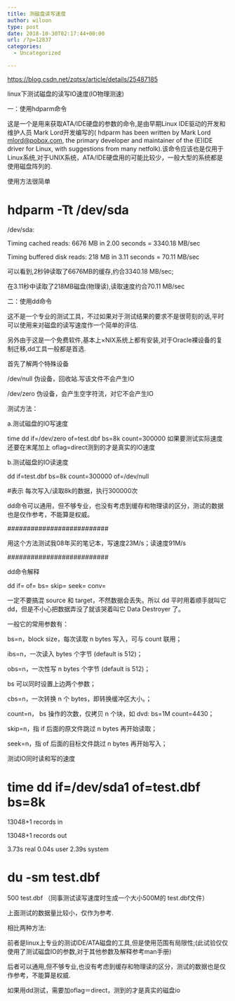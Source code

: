 ```yaml
---
title: 测磁盘读写速度
author: wiloon
type: post
date: 2018-10-30T02:17:44+00:00
url: /?p=12837
categories:
  - Uncategorized

---
```

https://blog.csdn.net/zqtsx/article/details/25487185

linux下测试磁盘的读写IO速度(IO物理测速)

一：使用hdparm命令
  
这是一个是用来获取ATA/IDE硬盘的参数的命令,是由早期Linux IDE驱动的开发和维护人员 Mark Lord开发编写的( hdparm has been written by Mark Lord [m&#108;&#111;&#114;&#x64;&#x40;&#x70;&#x6f;b&#111;&#120;&#46;&#x63;&#x6f;&#x6d;][1], the primary developer and maintainer of the (E)IDE driver for Linux, with suggestions from many netfolk).该命令应该也是仅用于Linux系统,对于UNIX系统，ATA/IDE硬盘用的可能比较少，一般大型的系统都是使用磁盘阵列的.

使用方法很简单

# hdparm -Tt /dev/sda

/dev/sda:
  
Timing cached reads: 6676 MB in 2.00 seconds = 3340.18 MB/sec
  
Timing buffered disk reads: 218 MB in 3.11 seconds = 70.11 MB/sec

可以看到,2秒钟读取了6676MB的缓存,约合3340.18 MB/sec;
  
在3.11秒中读取了218MB磁盘(物理读),读取速度约合70.11 MB/sec

二：使用dd命令

这不是一个专业的测试工具，不过如果对于测试结果的要求不是很苛刻的话,平时可以使用来对磁盘的读写速度作一个简单的评估.
  
另外由于这是一个免费软件,基本上×NIX系统上都有安装,对于Oracle裸设备的复制迁移,dd工具一般都是首选.

首先了解两个特殊设备

/dev/null 伪设备，回收站.写该文件不会产生IO
  
/dev/zero 伪设备，会产生空字符流，对它不会产生IO

测试方法：
      
a.测试磁盘的IO写速度
      
time dd if=/dev/zero of=test.dbf bs=8k count=300000 如果要测试实际速度 还要在末尾加上 oflag=direct测到的才是真实的IO速度
     
b.测试磁盘的IO读速度
      
dd if=test.dbf bs=8k count=300000 of=/dev/null

#表示 每次写入/读取8k的数据，执行300000次

dd命令可以通用，但不够专业，也没有考虑到缓存和物理读的区分，测试的数据也是仅作参考，不能算是权威。
  
##########################

用这个方法测试我08年买的笔记本，写速度23M/s；读速度91M/s

##########################

dd命令解释

dd if= of= bs= skip= seek= conv=

一定不要搞混 source 和 target，不然数据会丢失。所以 dd 平时用着顺手就叫它 dd，但是不小心把数据弄没了就该哭着叫它 Data Destroyer 了。

一般它的常用参数有：

bs=n，block size，每次读取 n bytes 写入，可与 count 联用；
  
ibs=n，一次读入 bytes 个字节 (default is 512)；
  
obs=n，一次性写 n bytes 个字节 (default is 512)；
  
bs 可以同时设置上边两个参数；
  
cbs=n，一次转换 n 个 bytes，即转换缓冲区大小。；
  
count=n， bs 操作的次数，仅拷贝 n 个块，如 dvd: bs=1M count=4430；
  
skip=n，指 if 后面的原文件跳过 n bytes 再开始读取；
  
seek=n，指 of 后面的目标文件跳过 n bytes 再开始写入；

测试IO同时读和写的速度

# time dd if=/dev/sda1 of=test.dbf bs=8k

13048+1 records in
  
13048+1 records out
  
3.73s real 0.04s user 2.39s system

# du -sm test.dbf

500 test.dbf （同事测试读写速度时生成一个大小500M的 test.dbf文件）

上面测试的数据量比较小，仅作为参考.

相比两种方法:
  
前者是linux上专业的测试IDE/ATA磁盘的工具,但是使用范围有局限性;(此试验仅仅使用了测试磁盘IO的参数,对于其他参数及解释参考man手册)
  
后者可以通用,但不够专业,也没有考虑到缓存和物理读的区分，测试的数据也是仅作参考，不能算是权威.

如果用dd测试，需要加oflag＝direct，测到的才是真实的磁盘io

 [1]: &#109;&#97;&#105;&#108;&#x74;&#x6f;&#x3a;m&#108;&#111;&#114;&#x64;&#x40;&#x70;&#x6f;b&#111;&#120;&#46;&#x63;&#x6f;&#x6d;